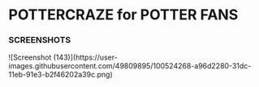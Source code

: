 <h1>POTTERCRAZE for POTTER FANS</h1>

<h3>SCREENSHOTS</h3>
![Screenshot (143)](https://user-images.githubusercontent.com/49809895/100524268-a96d2280-31dc-11eb-91e3-b2f46202a39c.png)
